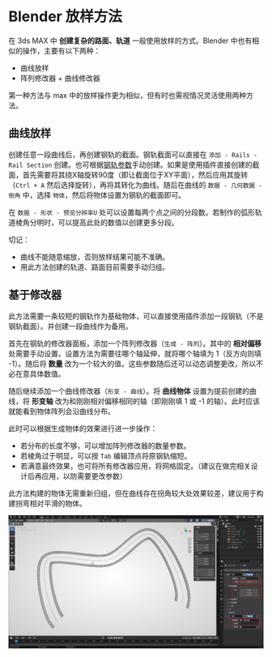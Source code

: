 # Blender 放样方法

在 3ds MAX 中 **创建复杂的路面、轨道** 一般使用放样的方式。Blender 中也有相似的操作，主要有以下两种：

- 曲线放样
- 阵列修改器 + 曲线修改器

第一种方法与 max 中的放样操作更为相似，但有时也需视情况灵活使用两种方法。

## 曲线放样

创建任意一段曲线后，再创建钢轨的截面。钢轨截面可以直接在 `添加 - Rails - Rail Section` 创建。也可根据[钢轨参数](../mapping/rail-parameter.md)手动创建。如果是使用插件直接创建的截面，首先需要将其绕X轴旋转90度（即让截面位于XY平面），然后应用其旋转（`Ctrl + A` 然后选择旋转），再将其转化为曲线。随后在曲线的 `数据 - 几何数据 - 倒角` 中，选择 `物体`，然后将物体设置为钢轨的截面即可。

在 `数据 - 形状 - 预览分辨率U` 处可以设置每两个点之间的分段数。若制作的弧形轨道棱角分明时，可以提高此处的数值以创建更多分段。

切记：

- 曲线不能随意缩放，否则放样结果可能不准确。
- 用此方法创建的轨道、路面目前需要手动归组。

## 基于修改器

此方法需要一条较短的钢轨作为基础物体，可以直接使用插件添加一段钢轨（不是钢轨截面）。并创建一段曲线作为备用。

首先在钢轨的修改器面板，添加一个阵列修改器（`生成 - 阵列`）。其中的 **相对偏移** 处需要手动设置，设置方法为需要往哪个轴延伸，就将哪个轴填为 1（反方向则填 -1）。随后将 **数量** 改为一个较大的值。这些参数随后还可以动态调整更改，所以不必在意具体数值。

随后继续添加一个曲线修改器（`形变 - 曲线`）。将 **曲线物体** 设置为提前创建的曲线，将 **形变轴** 改为和刚刚相对偏移相同的轴（即刚刚填 1 或 -1 的轴）。此时应该就能看到物体阵列会沿曲线分布。

此时可以根据生成物体的效果进行进一步操作：

- 若分布的长度不够，可以增加阵列修改器的数量参数。
- 若棱角过于明显，可以按 `Tab` 编辑顶点将原钢轨缩短。
- 若满意最终效果，也可将所有修改器应用，将网格固定。（建议在做完相关设计后再应用，以防需要更改参数）

此方法构建的物体无需重新归组，但在曲线存在拐角较大处效果较差，建议用于构建拐弯相对平滑的物体。

![array_sampling](../../imgs/array_sampling.png)
